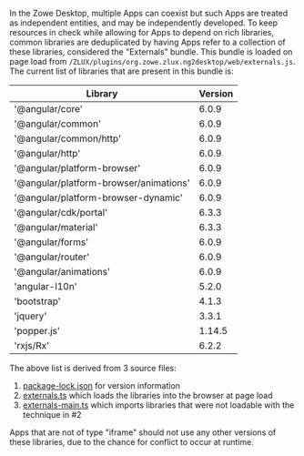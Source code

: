 In the Zowe Desktop, multiple Apps can coexist but such Apps are treated as independent entities, and may be independently developed. To keep resources in check while allowing for Apps to depend on rich libraries, common libraries are deduplicated by having Apps refer to a collection of these libraries, considered the "Externals" bundle. This bundle is loaded on page load from `/ZLUX/plugins/org.zowe.zlux.ng2desktop/web/externals.js`. The current list of libraries that are present in this bundle is:

| Library | Version |
|---------|---------|
| '@angular/core' | 6.0.9 |
| '@angular/common' | 6.0.9 |
| '@angular/common/http' | 6.0.9 |
| '@angular/http' | 6.0.9 |
| '@angular/platform-browser' | 6.0.9 |
| '@angular/platform-browser/animations' | 6.0.9 |
| '@angular/platform-browser-dynamic' | 6.0.9 |
| '@angular/cdk/portal' | 6.3.3 |
| '@angular/material' | 6.3.3 |
| '@angular/forms' | 6.0.9 |
| '@angular/router' | 6.0.9 |
| '@angular/animations' | 6.0.9 |
| 'angular-l10n' | 5.2.0 |
| 'bootstrap' | 4.1.3 |
| 'jquery' | 3.3.1 |
| 'popper.js' | 1.14.5 |
| 'rxjs/Rx' | 6.2.2 |

The above list is derived from 3 source files: 
1) [package-lock.json](https://github.com/zowe/zlux-app-manager/blob/master/virtual-desktop/package-lock.json) for version information
2) [externals.ts](https://github.com/zowe/zlux-app-manager/blob/master/virtual-desktop/src/externals.ts) which loads the libraries into the browser at page load
3) [externals-main.ts](https://github.com/zowe/zlux-app-manager/blob/master/virtual-desktop/src/externals-main.ts) which imports libraries that were not loadable with the technique in #2

Apps that are not of type "iframe" should not use any other versions of these libraries, due to the chance for conflict to occur at runtime.
